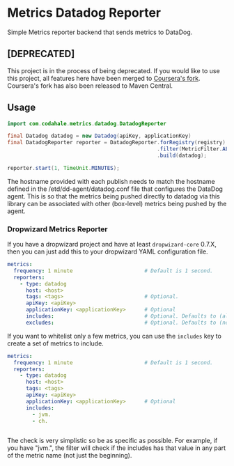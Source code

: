 # Metrics Datadog Reporter
Simple Metrics reporter backend that sends metrics to DataDog.

## [DEPRECATED]
This project is in the process of being deprecated. If you would like to use
this project, all features here have been merged to 
[Coursera's fork](https://github.com/coursera/metrics-datadog). Coursera's
fork has also been released to Maven Central.

## Usage

~~~java
import com.codahale.metrics.datadog.DatadogReporter

final Datadog datadog = new Datadog(apiKey, applicationKey)
final DatadogReporter reporter = DatadogReporter.forRegistry(registry)
                                                .filter(MetricFilter.ALL)
                                                .build(datadog);

reporter.start(1, TimeUnit.MINUTES);
~~~

The hostname provided with each publish needs to match the hostname defined in the /etd/dd-agent/datadog.conf file
that configures the DataDog agent.  This is so that the metrics being pushed directly to datadog via this library
can be associated with other (box-level) metrics being pushed by the agent.

### Dropwizard Metrics Reporter

If you have a dropwizard project and have at least `dropwizard-core` 0.7.X, 
then you can just add this to your dropwizard YAML configuration file.

~~~yaml
metrics:
  frequency: 1 minute                       # Default is 1 second.
  reporters:
    - type: datadog
      host: <host>
      tags: <tags>                          # Optional.
      apiKey: <apiKey>
      applicationKey: <applicationKey>      # Optional
      includes:                             # Optional. Defaults to (all).
      excludes:                             # Optional. Defaults to (none).
~~~

If you want to whitelist only a few metrics, you can use the `includes` key to
create a set of metrics to include. 

~~~yaml
metrics:
  frequency: 1 minute                       # Default is 1 second.
  reporters:
    - type: datadog
      host: <host>
      tags: <tags>
      apiKey: <apiKey>
      applicationKey: <applicationKey>      # Optional
      includes:
        - jvm.
        - ch.
        
~~~

The check is very simplistic so be as specific as possible. For example, if 
you have "jvm.", the filter will check if the includes has that value in any 
part of the metric name (not just the beginning).